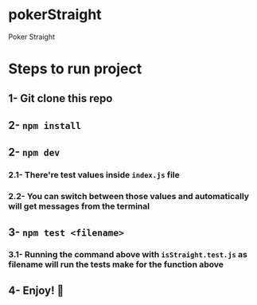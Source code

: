 # pokerStraight

Poker Straight

# Steps to run project

## 1- Git clone this repo

## 2- `npm install`

## 2- `npm dev`

### 2.1- There're test values inside `index.js` file

### 2.2- You can switch between those values and automatically will get messages from the terminal

## 3- `npm test <filename>`

### 3.1- Running the command above with `isStraight.test.js` as filename will run the tests make for the function above

## 4- Enjoy! 😬
